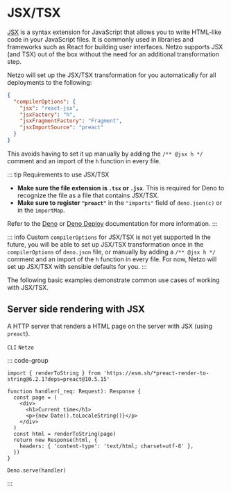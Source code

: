 # JSX/TSX

[JSX](https://reactjs.org/docs/introducing-jsx) is a syntax extension for JavaScript that allows you to write HTML-like code in your JavaScript files. It is commonly used in libraries and frameworks such as React for building user interfaces. Netzo supports JSX (and TSX) out of the box without the need for an additional transformation step.

Netzo will set up the JSX/TSX transformation for you automatically for all deployments to the following:

```json
{
  "compilerOptions": {
    "jsx": "react-jsx",
    "jsxFactory": "h",
    "jsxFragmentFactory": "Fragment",
    "jsxImportSource": "preact"
  }
}
```

This avoids having to set it up manually by adding the `/** @jsx h */` comment and an import of the `h` function in every file.

::: tip Requirements to use JSX/TSX
- **Make sure the file extension is `.tsx` or `.jsx`**. This is required for Deno to recognize the file as a file that contains JSX/TSX.
- **Make sure to register `"preact"`** in the `"imports"` field of `deno.json(c)` or in the `importMap`.

Refer to the [Deno](https://deno.land/manual@v1.27.1/jsx_dom/jsx) or [Deno Deploy](https://deno.com/deploy/docs/using-jsx) documentation for more information.
:::

::: info Custom `compilerOptions` for JSX/TSX is not yet supported
In the future, you will be able to set up JSX/TSX transformation once in the `compilerOptions` of `deno.json` file, or manually by adding a `/** @jsx h */` comment and an import of the `h` function in every file. For now, Netzo will set up JSX/TSX with sensible defaults for you.
:::

The following basic examples demonstrate common use cases of working with JSX/TSX.

## Server side rendering with JSX

A HTTP server that renders a HTML page on the server with JSX (using `preact`).

`CLI` `Netzo`

::: code-group
```tsx [main.tsx]
import { renderToString } from 'https://esm.sh/*preact-render-to-string@6.2.1?deps=preact@10.5.15'

function handler(_req: Request): Response {
  const page = (
    <div>
      <h1>Current time</h1>
      <p>{new Date().toLocaleString()}</p>
    </div>
  )
  const html = renderToString(page)
  return new Response(html, {
    headers: { 'content-type': 'text/html; charset=utf-8' },
  })
}

Deno.serve(handler)
```
:::
